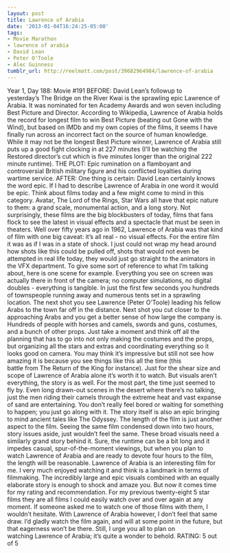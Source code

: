 ```yaml
---
layout: post
title: Lawrence of Arabia
date: '2013-01-04T16:24:25-05:00'
tags:
- Movie Marathon
- lawrence of arabia
- David Lean
- Peter O'Toole
- Alec Guinness
tumblr_url: http://reelmatt.com/post/39682964984/lawrence-of-arabia
---
```

Year 1, Day 188: Movie #191
BEFORE: David Lean’s followup to yesterday’s The Bridge on the River Kwai is the sprawling epic Lawrence of Arabia. It was nominated for ten Academy Awards and won seven including Best Picture and Director. According to Wikipedia, Lawrence of Arabia holds the record for longest film to win Best Picture (beating out Gone with the Wind), but based on IMDb and my own copies of the films, it seems I have finally run across an incorrect fact on the source of human knowledge. While it may not be the longest Best Picture winner, Lawrence of Arabia still puts up a good fight clocking in at 227 minutes (I’ll be watching the Restored director’s cut which is five minutes longer than the original 222 minute runtime).
THE PLOT: Epic rumination on a flamboyant and controversial British military figure and his conflicted loyalties during wartime service.
AFTER: One thing is certain: David Lean certainly knows the word epic. If I had to describe Lawrence of Arabia in one word it would be epic. Think about films today and a few might come to mind in this category. Avatar, The Lord of the Rings, Star Wars all have that epic nature to them: a grand scale, monumental action, and a long story. Not surprisingly, these films are the big blockbusters of today, films that fans flock to see the latest in visual effects and a spectacle that must be seen in theaters. Well over fifty years ago in 1962, Lawrence of Arabia was that kind of film with one big caveat: it’s all real - no visual effects.
For the entire film it was as if I was in a state of shock. I just could not wrap my head around how shots like this could be pulled off, shots that would not even be attempted in real life today, they would just go straight to the animators in the VFX department. To give some sort of reference to what I’m talking about, here is one scene for example. Everything you see on screen was actually there in front of the camera; no computer simulations, no digital doubles - everything is tangible. In just the first few seconds you hundreds of townspeople running away and numerous tents set in a sprawling location. The next shot you see Lawrence (Peter O’Toole) leading his fellow Arabs to the town far off in the distance. Next shot you cut closer to the approaching Arabs and you get a better sense of how large the company is. Hundreds of people with horses and camels, swords and guns, costumes, and a bunch of other props. Just take a moment and think off all the planning that has to go into not only making the costumes and the props, but organizing all the stars and extras and coordinating everything so it looks good on camera. You may think it’s impressive but still not see how amazing it is because you see things like this all the time (this battle from The Return of the King for instance). Just for the shear size and scope of Lawrence of Arabia alone it’s worth it to watch.
But visuals aren’t everything, the story is as well. For the most part, the time just seemed to fly by. Even long drawn-out scenes in the desert where there’s no talking, just the men riding their camels through the extreme heat and vast expanse of sand are entertaining. You don’t really feel bored or waiting for something to happen; you just go along with it. The story itself is also an epic bringing to mind ancient tales like The Odyssey. The length of the film is just another aspect to the film. Seeing the same film condensed down into two hours, story issues aside, just wouldn’t feel the same. These broad visuals need a similarly grand story behind it. Sure, the runtime can be a bit long and it impedes casual, spur-of-the-moment viewings, but when you plan to watch Lawrence of Arabia and are ready to devote four hours to the film, the length will be reasonable.
Lawrence of Arabia is an interesting film for me. I very much enjoyed watching it and think is a landmark in terms of filmmaking. The incredibly large and epic visuals combined with an equally elaborate story is enough to shock and amaze you. But now it comes time for my rating and recommendation. For my previous twenty-eight 5 star films they are all films I could easily watch over and over again at any moment. If someone asked me to watch one of those films with them, I wouldn’t hesitate. With Lawrence of Arabia however, I don’t feel that same draw. I’d gladly watch the film again, and will at some point in the future, but that eagerness won’t be there. Still, I urge you all to plan on watching Lawrence of Arabia; it’s quite a wonder to behold.
RATING: 5 out of 5
